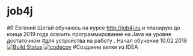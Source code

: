 ﻿# job4j
#Я Евгений Шегай обучаюсь на курсе http://job4j.ru и планирую  до конца 2019 года освоить программирование на Java  на уровне достаточном 
#для устройства на работу . Начал обучение 10.02.2019
[![Build Status](https://travis-ci.org/evgenshegai/job4j.svg?branch=master)](https://travis-ci.org/evgenshegai/job4j)
[![codecov](https://codecov.io/gh/evgenshegai/job4j/branch/master/graph/badge.svg)](https://codecov.io/gh/evgenshegai/job4j)
#Создание ветки из IDEA